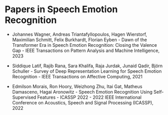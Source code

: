 # Papers in Speech Emotion Recognition

- Johannes Wagner, Andreas Triantafyllopoulos, Hagen Wierstorf, Maximilian Schmitt, Felix Burkhardt, Florian Eyben - Dawn of the Transformer Era in Speech Emotion Recognition: Closing the Valence Gap - IEEE Transactions on Pattern Analysis and Machine Intelligence, 2023

- Siddique Latif, Rajib Rana, Sara Khalifa, Raja Jurdak, Junaid Qadir, Björn Schuller - Survey of Deep Representation Learning for Speech Emotion Recognition - IEEE Transactions on Affective Computing, 2021

- Edmilson Morais, Ron Hoory, Weizhong Zhu, Itai Gat, Matheus Damasceno, Hagai Aronowitz - Speech Emotion Recognition Using Self-Supervised Features - ICASSP 2022 - 2022 IEEE International Conference on Acoustics, Speech and Signal Processing (ICASSP), 2022